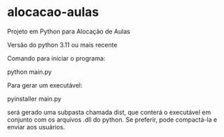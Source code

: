 # alocacao-aulas
Projeto em Python para Alocação de Aulas

Versão do python 3.11 ou mais recente

Comando para iniciar o programa:

python main.py


Para gerar um executável:

pyinstaller main.py

será gerado uma subpasta chamada dist, que conterá o executável em conjunto com os arquivos .dll do python. 
Se preferir, pode compactá-la e enviar aos usuários.
